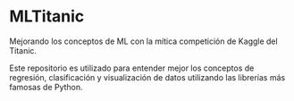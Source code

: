 # MLTitanic
Mejorando los conceptos de ML con la mítica competición de Kaggle del Titanic. 

Este repositorio es utilizado para entender mejor los conceptos de regresión, clasificación y visualización de datos utilizando las librerías más famosas de Python. 
